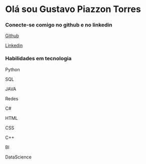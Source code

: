 # Olá sou Gustavo Piazzon Torres

### Conecte-se comigo no github e no linkedin

[Github](https://github.com/guspiazzon)

[Linkedin](https://br.linkedin.com/in/gustavo-piazzon-torres-3b90141aa)




### Habilidades em tecnologia

Python

SQL

JAVA

Redes

C#    

HTML

CSS

C++

BI

DataScience



